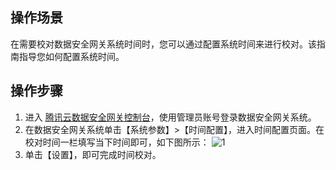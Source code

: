 ## 操作场景
在需要校对数据安全网关系统时间时，您可以通过配置系统时间来进行校对。该指南指导您如何配置系统时间。


## 操作步骤

1. 进入 [腾讯云数据安全网关控制台](https://console.cloud.tencent.com/dasb)，使用管理员账号登录数据安全网关系统。
2. 在数据安全网关系统单击【系统参数】>【时间配置】，进入时间配置页面。在校对时间一栏填写当下时间即可，如下图所示：
![1](https://main.qcloudimg.com/raw/3acb0ecbbe30334bdf4d3d324820a060.png)
3. 单击【设置】，即可完成时间校对。


